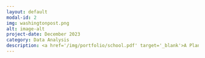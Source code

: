 ```yaml
---
layout: default
modal-id: 2
img: washingtonpost.png
alt: image-alt
project-date: December 2023
category: Data Analysis
description: <a href='/img/portfolio/school.pdf' target='_blank'>A Plan to Keep Students Safe</a>
---
```

